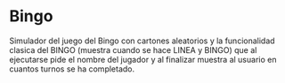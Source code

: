 # Bingo

Simulador del juego del Bingo con cartones aleatorios y la funcionalidad clasica del BINGO (muestra cuando se hace LINEA y BINGO) que al ejecutarse pide el nombre del jugador y al finalizar muestra al usuario en cuantos turnos se ha completado.